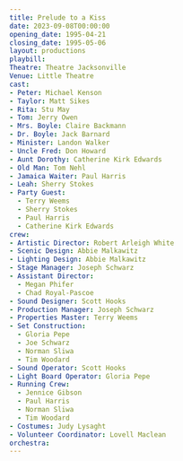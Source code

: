 ```yaml
---
title: Prelude to a Kiss
date: 2023-09-08T00:00:00
opening_date: 1995-04-21
closing_date: 1995-05-06
layout: productions
playbill:
Theatre: Theatre Jacksonville
Venue: Little Theatre
cast:
- Peter: Michael Kenson
- Taylor: Matt Sikes
- Rita: Stu May
- Tom: Jerry Owen
- Mrs. Boyle: Claire Backmann
- Dr. Boyle: Jack Barnard
- Minister: Landon Walker
- Uncle Fred: Don Howard
- Aunt Dorothy: Catherine Kirk Edwards
- Old Man: Tom Nehl
- Jamaica Waiter: Paul Harris
- Leah: Sherry Stokes
- Party Guest:
  - Terry Weems
  - Sherry Stokes
  - Paul Harris
  - Catherine Kirk Edwards
crew:
- Artistic Director: Robert Arleigh White
- Scenic Design: Abbie Malkawitz
- Lighting Design: Abbie Malkawitz
- Stage Manager: Joseph Schwarz
- Assistant Director:
  - Megan Phifer
  - Chad Royal-Pascoe
- Sound Designer: Scott Hooks
- Production Manager: Joseph Schwarz
- Properties Master: Terry Weems
- Set Construction:
  - Gloria Pepe
  - Joe Schwarz
  - Norman Sliwa
  - Tim Woodard
- Sound Operator: Scott Hooks
- Light Board Operator: Gloria Pepe
- Running Crew:
  - Jennice Gibson
  - Paul Harris
  - Norman Sliwa
  - Tim Woodard
- Costumes: Judy Lysaght
- Volunteer Coordinator: Lovell Maclean
orchestra:
---
```

